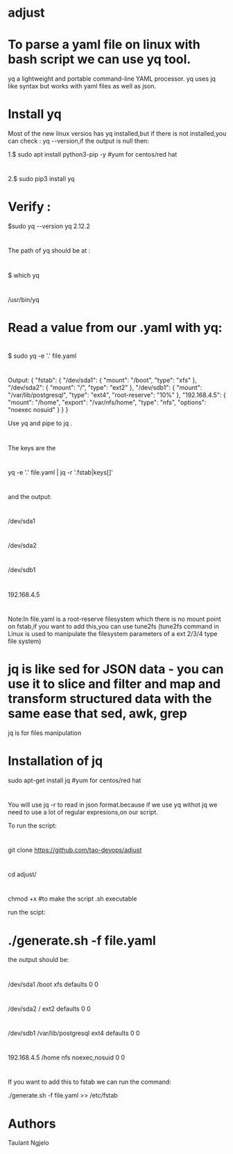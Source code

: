 # adjust
# To parse a yaml file on linux with bash script we can use  yq tool.
yq a lightweight and portable command-line YAML processor. yq uses jq like syntax but works with yaml files as well as json. 
 
# Install yq
Most of the new linux versios has yq installed,but if there is not installed,you can check : yq --version,if the output is null then:

1.$ sudo apt install python3-pip -y #yum for centos/red hat
#
2.$ sudo  pip3 install yq

# Verify :
$sudo  yq --version
yq 2.12.2
#
The path of yq should be at :
#
$ which yq
#
/usr/bin/yq

# Read a value from our .yaml with yq:
#
 $ sudo yq -e '.' file.yaml
 #
Output:
{
  "fstab": {
    "/dev/sda1": {
      "mount": "/boot",
      "type": "xfs"
    },
    "/dev/sda2": {
      "mount": "/",
      "type": "ext2"
    },
    "/dev/sdb1": {
      "mount": "/var/lib/postgresql",
      "type": "ext4",
      "root-reserve": "10%"
    },
    "192.168.4.5": {
      "mount": "/home",
      "export": "/var/nfs/home",
      "type": "nfs",
      "options": "noexec nosuid"
    }
  }
}


Use yq and pipe to jq .
#
The keys are the 
#
yq -e '.' file.yaml  | jq -r '.fstab|keys[]'
#
and the output:
#
/dev/sda1
#
/dev/sda2
#
/dev/sdb1
#
192.168.4.5

#
Note:In file.yaml is  a root-reserve filesystem which there is no mount point on fstab,if you want to add this,you can use tune2fs (tune2fs command in Linux is used to manipulate the filesystem parameters of a ext 2/3/4 type file system)
 
 
# jq is like sed for JSON data - you can use it to slice and filter and map and transform structured data with the same ease that sed, awk, grep  
jq is for files manipulation

# Installation of jq

sudo apt-get install jq #yum for centos/red hat
#
You will use jq -r to read in json format.because if we use yq withot jq we need to use a lot of regular expresions,on our script.

To run the script:
#
git clone https://github.com/tao-devops/adjust
#
cd adjust/
#
chmod +x #to make the script .sh executable

run the scipt:
 # ./generate.sh -f file.yaml
the output should be:
#
/dev/sda1        /boot   xfs     defaults        0       0 
#
/dev/sda2        /       ext2    defaults        0       0 
#
/dev/sdb1        /var/lib/postgresql     ext4    defaults        0       0
#
192.168.4.5      /home   nfs     noexec,nosuid   0       0
#
If you  want to add this to fstab we can run the command:

./generate.sh -f file.yaml >> /etc/fstab

# Authors
Taulant Ngjelo











